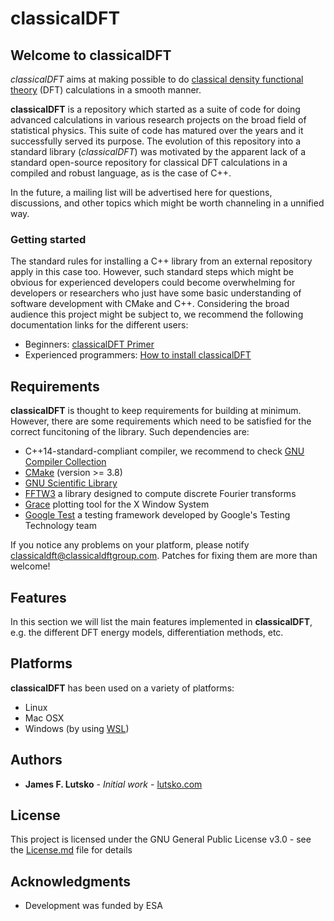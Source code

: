 # classicalDFT

## Welcome to classicalDFT

*classicalDFT* aims at making possible to do 
[classical density functional theory](https://en.wikipedia.org/wiki/Density_functional_theory#Classical_Density_Functional_Theory) 
(DFT) calculations in a smooth manner.

**classicalDFT** is a repository which started as a suite of code for doing advanced calculations in various research 
projects on the broad field of statistical physics. This suite of code has matured over the years and it successfully 
served its purpose. The evolution of this repository into a standard library (*classicalDFT*) was motivated by the 
apparent lack of a standard open-source repository for classical DFT calculations in a compiled and robust language, 
as is the case of C++.

In the future, a mailing list will be advertised here for questions, discussions, and other topics which might be worth 
channeling in a unnified way.

### Getting started

The standard rules for installing a C++ library from an external repository apply in this case too. However, such 
standard steps which might be obvious for experienced developers could become overwhelming for developers or researchers 
who just have some basic understanding of software development with CMake and C++. Considering the broad audience this project might be subject to, we recommend the following documentation links for the different users:

* Beginners: [classicalDFT Primer](README.md)
* Experienced programmers: [How to install classicalDFT](documentation/installation/README.md)

## Requirements

**classicalDFT** is thought to keep requirements for building at minimum. However, there are some requirements which 
need to be satisfied for the correct funcitoning of the library. Such dependencies are:

* C++14-standard-compliant compiler, we recommend to check [GNU Compiler Collection](https://gcc.gnu.org/) 
* [CMake](https://cmake.org/download/) (version >= 3.8)
* [GNU Scientific Library](https://www.gnu.org/software/gsl/)
* [FFTW3](http://www.fftw.org/) a library designed to compute discrete Fourier transforms
* [Grace](http://plasma-gate.weizmann.ac.il/Grace/) plotting tool for the X Window System
* [Google Test](https://github.com/google/googletest) a testing framework developed by Google's Testing Technology team

If you notice any problems on your platform, please notify [classicaldft@classicaldftgroup.com](). Patches for fixing 
them are more than welcome!

## Features

In this section we will list the main features implemented in **classicalDFT**, e.g. the different DFT energy models, 
differentiation methods, etc.

## Platforms

**classicalDFT** has been used on a variety of platforms:

- Linux
- Mac OSX
- Windows (by using [WSL](https://en.wikipedia.org/wiki/Windows_Subsystem_for_Linux))

## Authors

* **James F. Lutsko** - *Initial work* - [lutsko.com](http://lutsko.com)

## License

This project is licensed under the GNU General Public License v3.0 - see the [License.md](License.md) file for details

## Acknowledgments

* Development was funded by ESA

